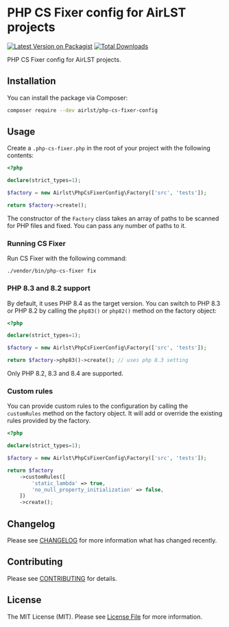 # PHP CS Fixer config for AirLST projects

[![Latest Version on Packagist](https://img.shields.io/packagist/v/airlst/php-cs-fixer-config.svg?style=flat-square)](https://packagist.org/packages/airlst/php-cs-fixer-config)
[![Total Downloads](https://img.shields.io/packagist/dt/airlst/php-cs-fixer-config.svg?style=flat-square)](https://packagist.org/packages/airlst/php-cs-fixer-config)

PHP CS Fixer config for AirLST projects.

## Installation

You can install the package via Composer:

```bash
composer require --dev airlst/php-cs-fixer-config
```

## Usage

Create a `.php-cs-fixer.php` in the root of your project with the following contents:

```php
<?php

declare(strict_types=1);

$factory = new Airlst\PhpCsFixerConfig\Factory(['src', 'tests']);

return $factory->create();
```

The constructor of the `Factory` class takes an array of paths to be scanned for PHP files and fixed. You can pass any number of paths to it.

### Running CS Fixer

Run CS Fixer with the following command:

```shell
./vendor/bin/php-cs-fixer fix
```

### PHP 8.3 and 8.2 support

By default, it uses PHP 8.4 as the target version. You can switch to PHP 8.3 or PHP 8.2 by calling the `php83()` or `php82()` method on the factory object:

```php
<?php

declare(strict_types=1);

$factory = new Airlst\PhpCsFixerConfig\Factory(['src', 'tests']);

return $factory->php83()->create(); // uses php 8.3 setting
```

Only PHP 8.2, 8.3 and 8.4 are supported.

### Custom rules

You can provide custom rules to the configuration by calling the `customRules` method on the factory object.
It will add or override the existing rules provided by the factory.

```php
<?php

declare(strict_types=1);

$factory = new Airlst\PhpCsFixerConfig\Factory(['src', 'tests']);

return $factory
    ->customRules([
        'static_lambda' => true,
        'no_null_property_initialization' => false,
    ])
    ->create();
```

## Changelog

Please see [CHANGELOG](CHANGELOG.md) for more information what has changed recently.

## Contributing

Please see [CONTRIBUTING](CONTRIBUTING.md) for details.

## License

The MIT License (MIT). Please see [License File](LICENSE.md) for more information.
